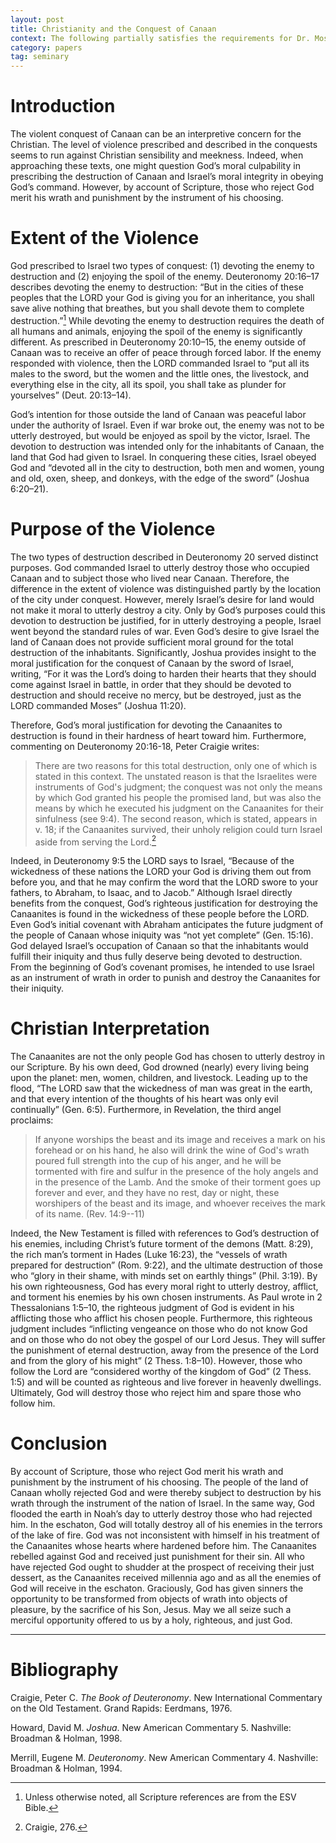 ```yaml
---
layout: post
title: Christianity and the Conquest of Canaan
context: The following partially satisfies the requirements for Dr. Moseley's Old Testament Introduction class at Southeastern Baptist Theological Seminary.
category: papers
tag: seminary
---
```


# Introduction

The violent conquest of Canaan can be an interpretive concern for the Christian. The level of violence prescribed and described in the conquests seems to run against Christian sensibility and meekness. Indeed, when approaching these texts, one might question God’s moral culpability in prescribing the destruction of Canaan and Israel’s moral integrity in obeying God’s command. However, by account of Scripture, those who reject God merit his wrath and punishment by the instrument of his choosing.

# Extent of the Violence

God prescribed to Israel two types of conquest: (1) devoting the enemy to destruction and (2) enjoying the spoil of the enemy. Deuteronomy 20:16–17 describes devoting the enemy to destruction: “But in the cities of these peoples that the LORD your God is giving you for an inheritance, you shall save alive nothing that breathes, but you shall devote them to complete destruction.”[^E-1] While devoting the enemy to destruction requires the death of all humans and animals, enjoying the spoil of the enemy is significantly different. As prescribed in Deuteronomy 20:10–15, the enemy outside of Canaan was to receive an offer of peace through forced labor. If the enemy responded with violence, then the LORD commanded Israel to “put all its males to the sword, but the women and the little ones, the livestock, and everything else in the city, all its spoil, you shall take as plunder for yourselves” (Deut. 20:13–14).

[^E-1]: Unless otherwise noted, all Scripture references are from the ESV Bible.

God’s intention for those outside the land of Canaan was peaceful labor under the authority of Israel. Even if war broke out, the enemy was not to be utterly destroyed, but would be enjoyed as spoil by the victor, Israel. The devotion to destruction was intended only for the inhabitants of Canaan, the land that God had given to Israel. In conquering these cities, Israel obeyed God and “devoted all in the city to destruction, both men and women, young and old, oxen, sheep, and donkeys, with the edge of the sword” (Joshua 6:20–21).

# Purpose of the Violence

The two types of destruction described in Deuteronomy 20 served distinct purposes. God commanded Israel to utterly destroy those who occupied Canaan and to subject those who lived near Canaan. Therefore, the difference in the extent of violence was distinguished partly by the location of the city under conquest. However, merely Israel’s desire for land would not make it moral to utterly destroy a city. Only by God’s purposes could this devotion to destruction be justified, for in utterly destroying a people, Israel went beyond the standard rules of war. Even God’s desire to give Israel the land of Canaan does not provide sufficient moral ground for the total destruction of the inhabitants. Significantly, Joshua provides insight to the moral justification for the conquest of Canaan by the sword of Israel, writing, “For it was the Lord’s doing to harden their hearts that they should come against Israel in battle, in order that they should be devoted to destruction and should receive no mercy, but be destroyed, just as the LORD commanded Moses” (Joshua 11:20).

Therefore, God’s moral justification for devoting the Canaanites to destruction is found in their hardness of heart toward him. Furthermore, commenting on Deuteronomy 20:16-18, Peter Craigie writes:

> There are two reasons for this total destruction, only one of which is stated in this context. The unstated reason is that the Israelites were instruments of God's judgment; the conquest was not only the means by which God granted his people the promised land, but was also the means by which he executed his judgment on the Canaanites for their sinfulness (see 9:4). The second reason, which is stated, appears in v. 18; if the Canaanites survived, their unholy religion could turn Israel aside from serving the Lord.[^P-1]

[^P-1]: Craigie, 276.

Indeed, in Deuteronomy 9:5 the LORD says to Israel, “Because of the wickedness of these nations the LORD your God is driving them out from before you, and that he may confirm the word that the LORD swore to your fathers, to Abraham, to Isaac, and to Jacob.” Although Israel directly benefits from the conquest, God’s righteous justification for destroying the Canaanites is found in the wickedness of these people before the LORD. Even God’s initial covenant with Abraham anticipates the future judgment of the people of Canaan whose iniquity was “not yet complete” (Gen. 15:16). God delayed Israel’s occupation of Canaan so that the inhabitants would fulfill their iniquity and thus fully deserve being devoted to destruction. From the beginning of God’s covenant promises, he intended to use Israel as an instrument of wrath in order to punish and destroy the Canaanites for their iniquity.

# Christian Interpretation

The Canaanites are not the only people God has chosen to utterly destroy in our Scripture. By his own deed, God drowned (nearly) every living being upon the planet: men, women, children, and livestock. Leading up to the flood, “The LORD saw that the wickedness of man was great in the earth, and that every intention of the thoughts of his heart was only evil continually” (Gen. 6:5). Furthermore, in Revelation, the third angel proclaims:

> If anyone worships the beast and its image and receives a mark on his forehead or on his hand, he also will drink the wine of God's wrath poured full strength into the cup of his anger, and he will be tormented with fire and sulfur in the presence of the holy angels and in the presence of the Lamb. And the smoke of their torment goes up forever and ever, and they have no rest, day or night, these worshipers of the beast and its image, and whoever receives the mark of its name. (Rev. 14:9--11)

Indeed, the New Testament is filled with references to God’s destruction of his enemies, including Christ’s future torment of the demons (Matt. 8:29), the rich man’s torment in Hades (Luke 16:23), the “vessels of wrath prepared for destruction” (Rom. 9:22), and the ultimate destruction of those who “glory in their shame, with minds set on earthly things” (Phil. 3:19). By his own righteousness, God has every moral right to utterly destroy, afflict, and torment his enemies by his own chosen instruments. As Paul wrote in 2 Thessalonians 1:5–10, the righteous judgment of God is evident in his afflicting those who afflict his chosen people. Furthermore, this righteous judgment includes “inflicting vengeance on those who do not know God and on those who do not obey the gospel of our Lord Jesus. They will suffer the punishment of eternal destruction, away from the presence of the Lord and from the glory of his might” (2 Thess. 1:8–10). However, those who follow the Lord are “considered worthy of the kingdom of God” (2 Thess. 1:5) and will be counted as righteous and live forever in heavenly dwellings. Ultimately, God will destroy those who reject him and spare those who follow him.

# Conclusion

By account of Scripture, those who reject God merit his wrath and punishment by the instrument of his choosing. The people of the land of Canaan wholly rejected God and were thereby subject to destruction by his wrath through the instrument of the nation of Israel. In the same way, God flooded the earth in Noah’s day to utterly destroy those who had rejected him. In the eschaton, God will totally destroy all of his enemies in the terrors of the lake of fire. God was not inconsistent with himself in his treatment of the Canaanites whose hearts where hardened before him. The Canaanites rebelled against God and received just punishment for their sin. All who have rejected God ought to shudder at the prospect of receiving their just dessert, as the Canaanites received millennia ago and as all the enemies of God will receive in the eschaton. Graciously, God has given sinners the opportunity to be transformed from objects of wrath into objects of pleasure, by the sacrifice of his Son, Jesus. May we all seize such a merciful opportunity offered to us by a holy, righteous, and just God.

---

# Bibliography

Craigie, Peter C. *The Book of Deuteronomy*. New International Commentary on the Old Testament. Grand Rapids: Eerdmans, 1976.

Howard, David M. *Joshua*. New American Commentary 5. Nashville: Broadman & Holman, 1998.

Merrill, Eugene M. *Deuteronomy*. New American Commentary 4. Nashville: Broadman & Holman, 1994.

